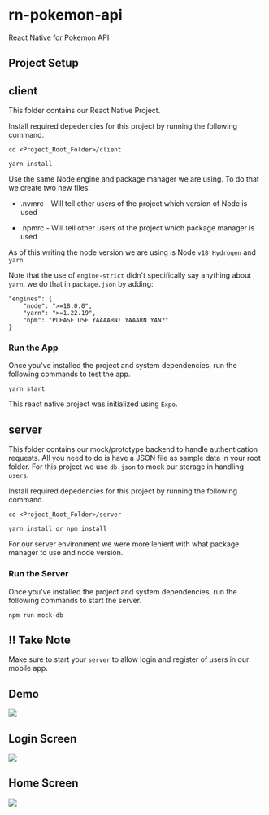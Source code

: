 # rn-pokemon-api

React Native for Pokemon API

## Project Setup

## client

This folder contains our React Native Project.

Install required depedencies for this project by running the following command.

```
cd <Project_Root_Folder>/client

yarn install
```

Use the same Node engine and package manager we are using. To do that we create two new files:

- .nvmrc - Will tell other users of the project which version of Node is used

- .npmrc - Will tell other users of the project which package manager is used

As of this writing the node version we are using is Node `v18 Hydrogen` and `yarn`

Note that the use of `engine-strict` didn't specifically say anything about `yarn`, we do that in `package.json` by adding:

```
"engines": {
    "node": ">=18.0.0",
    "yarn": ">=1.22.19",
    "npm": "PLEASE USE YAAAARN! YAAARN YAN?"
}
```

### Run the App

Once you've installed the project and system dependencies, run the following commands to test the app.

```
yarn start
```

This react native project was initialized using `Expo`.

## server

This folder contains our mock/prototype backend to handle authentication requests. All you need to do is have a JSON file as sample data in your root folder. For this project we use `db.json` to mock our storage in handling `users`.

Install required depedencies for this project by running the following command.

```
cd <Project_Root_Folder>/server

yarn install or npm install
```

For our server environment we were more lenient with what package manager to use and node version.

### Run the Server

Once you've installed the project and system dependencies, run the following commands to start the server.

```
npm run mock-db
```

## :bangbang: Take Note

Make sure to start your `server` to allow login and register of users in our mobile app.

## Demo

![](demo.gif)

## Login Screen

![](login_screen.png)

## Home Screen

![](home_screen.png)
